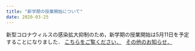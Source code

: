 ```yaml
---
title: "新学期の授業開始について"
date: 2020-03-25
---
```

新型コロナウィルスの感染拡大抑制のため，新学期の授業開始は5月11日を予定することになりました．
<a href="https://www.tmu.ac.jp/extra/download.html?d=assets/files/download/news/20200325_2.pdf">こちらをご覧ください．</a>
&nbsp; <a href="https://www.sd.tmu.ac.jp/">その他のお知らせ．</a>
